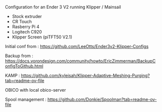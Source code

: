 Configuration for an Ender 3 V2 running Klipper / Mainsail
- Stock extruder
- CR Touch
- Rasberry Pi 4
- Logitech C920
- Klipper Screen (piTFT50 V2.1)

Initial conf from : https://github.com/LeeOtts/Ender3v2-Klipper-Configs

Backup from : https://docs.vorondesign.com/community/howto/EricZimmerman/BackupConfigToGithub.html

KAMP : https://github.com/kyleisah/Klipper-Adaptive-Meshing-Purging?tab=readme-ov-file

OBICO with local obico-server

Spool management : https://github.com/Donkie/Spoolman?tab=readme-ov-file
